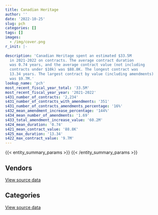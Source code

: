 ```yaml
---
title: Canadian Heritage
author: ''
date: '2022-10-25'
slug: pch
categories: []
tags: []
images:
  - /img/cover.png
r_init: |-
  
description: 'Canadian Heritage spent an estimated $33.5M
  in 2021-2022 on contracts. The average contract duration
  was 0.74 years, and the average contract value (not including
  contracts under $10k) was $88.8K. The longest contract was
  13.34 years. The largest contract by value (including amendments)
  was $9.7M.'
lookup_name: 'pch'
most_recent_fiscal_year_total: '33.5M'
most_recent_fiscal_year_year: '2021-2022'
s431_number_of_contracts: '2,234'
s431_number_of_contracts_with_amendments: '351'
s431_number_of_contracts_amendments_percentage: '16%'
s432_mean_amendment_increase_percentage: '144%'
s434_mean_number_of_amendments: '1.69'
s433_total_amendment_increase_value: '60.2M'
s424_mean_duration: '0.74'
s421_mean_contract_value: '88.8K'
s425_max_duration: '13.34'
s422_max_contract_value: '9.7M'
---
```


<script src="/rmarkdown-libs/htmlwidgets/htmlwidgets.js"></script>
<link href="/rmarkdown-libs/datatables-css/datatables-crosstalk.css" rel="stylesheet" />
<script src="/rmarkdown-libs/datatables-binding/datatables.js"></script>
<script src="/rmarkdown-libs/jquery/jquery-3.6.0.min.js"></script>
<link href="/rmarkdown-libs/dt-core-bootstrap/css/dataTables.bootstrap.min.css" rel="stylesheet" />
<link href="/rmarkdown-libs/dt-core-bootstrap/css/dataTables.bootstrap.extra.css" rel="stylesheet" />
<script src="/rmarkdown-libs/dt-core-bootstrap/js/jquery.dataTables.min.js"></script>
<script src="/rmarkdown-libs/dt-core-bootstrap/js/dataTables.bootstrap.min.js"></script>
<link href="/rmarkdown-libs/crosstalk/css/crosstalk.min.css" rel="stylesheet" />
<script src="/rmarkdown-libs/crosstalk/js/crosstalk.min.js"></script>
<script src="/rmarkdown-libs/htmlwidgets/htmlwidgets.js"></script>
<link href="/rmarkdown-libs/datatables-css/datatables-crosstalk.css" rel="stylesheet" />
<script src="/rmarkdown-libs/datatables-binding/datatables.js"></script>
<script src="/rmarkdown-libs/jquery/jquery-3.6.0.min.js"></script>
<link href="/rmarkdown-libs/dt-core-bootstrap/css/dataTables.bootstrap.min.css" rel="stylesheet" />
<link href="/rmarkdown-libs/dt-core-bootstrap/css/dataTables.bootstrap.extra.css" rel="stylesheet" />
<script src="/rmarkdown-libs/dt-core-bootstrap/js/jquery.dataTables.min.js"></script>
<script src="/rmarkdown-libs/dt-core-bootstrap/js/dataTables.bootstrap.min.js"></script>
<link href="/rmarkdown-libs/crosstalk/css/crosstalk.min.css" rel="stylesheet" />
<script src="/rmarkdown-libs/crosstalk/js/crosstalk.min.js"></script>

{{< entity_summary_params >}}
{{< /entity_summary_params >}}

## Vendors

<div id="htmlwidget-1" style="width:100%;height:auto;" class="datatables html-widget"></div>
<script type="application/json" data-for="htmlwidget-1">{"x":{"style":"bootstrap","filter":"none","vertical":false,"data":[["<a href=\"/vendors/acosys_consulting_services/\">Acosys Consulting Services<\/a>","<a href=\"/vendors/advanced_business_interiors/\">Advanced Business Interiors<\/a>","<a href=\"/vendors/advanced_chippewa_technologies/\">Advanced Chippewa Technologies<\/a>","<a href=\"/vendors/agilent/\">Agilent<\/a>","<a href=\"/vendors/ainsworth/\">Ainsworth<\/a>","<a href=\"/vendors/altis_human_resources/\">Altis Human Resources<\/a>","<a href=\"/vendors/anixter/\">Anixter<\/a>","<a href=\"/vendors/aon_reed_stenhouse/\">Aon Reed Stenhouse<\/a>","<a href=\"/vendors/ari_financial_services/\">ARI Financial Services<\/a>","<a href=\"/vendors/artemp_personnel_services/\">Artemp Personnel Services<\/a>","<a href=\"/vendors/asokan_business_interiors/\">Asokan Business Interiors<\/a>","<a href=\"/vendors/avi_spl/\">Avi Spl<\/a>","<a href=\"/vendors/bdo_canada/\">BDO Canada<\/a>","<a href=\"/vendors/bell_canada/\">Bell Canada<\/a>","<a href=\"/vendors/berlitz_canada/\">Berlitz Canada<\/a>","<a href=\"/vendors/beva_global_management/\">Beva Global Management<\/a>","<a href=\"/vendors/brookfield_global_integrated_solutions/\">Brookfield Global Integrated Solutions<\/a>","<a href=\"/vendors/cache_computer_consulting/\">Cache Computer Consulting<\/a>","<a href=\"/vendors/calian/\">Calian<\/a>","<a href=\"/vendors/calytera_software/\">Calytera Software<\/a>","<a href=\"/vendors/canada_fbm_2020/\">Canada Fbm 2020<\/a>","<a href=\"/vendors/canadian_corps_of_commissionaires/\">Canadian Corps of Commissionaires<\/a>","<a href=\"/vendors/carahsoft_technology/\">Carahsoft Technology<\/a>","<a href=\"/vendors/cdw_canada/\">CDW Canada<\/a>","<a href=\"/vendors/chemical_abstracts_service/\">Chemical Abstracts Service<\/a>","<a href=\"/vendors/chubb_edwards/\">Chubb Edwards<\/a>","<a href=\"/vendors/cision_canada/\">Cision Canada<\/a>","<a href=\"/vendors/cofomo/\">Cofomo<\/a>","<a href=\"/vendors/colliers_project_leaders/\">Colliers Project Leaders<\/a>","<a href=\"/vendors/composition_ste_foy/\">Composition Ste Foy<\/a>","<a href=\"/vendors/conference_board_of_canada/\">Conference Board of Canada<\/a>","<a href=\"/vendors/conversart_consulting/\">Conversart Consulting<\/a>","<a href=\"/vendors/cossette_communications/\">Cossette Communications<\/a>","<a href=\"/vendors/csdc_systems/\">CSDC Systems<\/a>","<a href=\"/vendors/dasco_storage_solutions/\">Dasco Storage Solutions<\/a>","<a href=\"/vendors/dell_computer/\">Dell Computer<\/a>","<a href=\"/vendors/deloitte/\">Deloitte<\/a>","<a href=\"/vendors/donald_servant_electric/\">Donald Servant Electric<\/a>","<a href=\"/vendors/donna_cona/\">Donna Cona<\/a>","<a href=\"/vendors/drapeaux_et_bannieres_l_etendard/\">Drapeaux et Bannieres L Etendard<\/a>","<a href=\"/vendors/dymech_engineering/\">Dymech Engineering<\/a>","<a href=\"/vendors/dynamic_personnel_consultants/\">Dynamic Personnel Consultants<\/a>","<a href=\"/vendors/eberhard_von_huene_associates/\">Eberhard Von Huene Associates<\/a>","<a href=\"/vendors/ebsco_canada/\">EBSCO Canada<\/a>","<a href=\"/vendors/ecole_de_langues_abce/\">Ecole De Langues Abce<\/a>","<a href=\"/vendors/ecole_de_langues_eagle/\">Ecole De Langues Eagle<\/a>","<a href=\"/vendors/emtec/\">Emtec<\/a>","<a href=\"/vendors/environics_research_group/\">Environics Research Group<\/a>","<a href=\"/vendors/ernst_young/\">Ernst Young<\/a>","<a href=\"/vendors/esri/\">ESRI<\/a>","<a href=\"/vendors/evaluation_personnel_selection/\">Evaluation Personnel Selection<\/a>","<a href=\"/vendors/excel_human_resources/\">Excel Human Resources<\/a>","<a href=\"/vendors/ference_company_consulting/\">Ference Company Consulting<\/a>","<a href=\"/vendors/ford_motor_company/\">Ford Motor Company<\/a>","<a href=\"/vendors/gartner/\">Gartner<\/a>","<a href=\"/vendors/general_motors/\">General Motors<\/a>","<a href=\"/vendors/genesis_integration/\">Genesis Integration<\/a>","<a href=\"/vendors/gilmore_printing_services/\">Gilmore Printing Services<\/a>","<a href=\"/vendors/global_upholstery/\">Global Upholstery<\/a>","<a href=\"/vendors/goss_gilroy/\">Goss Gilroy<\/a>","<a href=\"/vendors/graybridge_international_consulting/\">Graybridge International Consulting<\/a>","<a href=\"/vendors/groupe_edgenda/\">Groupe Edgenda<\/a>","<a href=\"/vendors/halpenny_insurance_brokers/\">Halpenny Insurance Brokers<\/a>","<a href=\"/vendors/haworth/\">Haworth<\/a>","<a href=\"/vendors/hewlett_packard/\">Hewlett Packard<\/a>","<a href=\"/vendors/hypertec/\">Hypertec<\/a>","<a href=\"/vendors/ibiska_telecom/\">Ibiska Telecom<\/a>","<a href=\"/vendors/ifathom/\">iFathom<\/a>","<a href=\"/vendors/inland_audio_visual/\">Inland Audio Visual<\/a>","<a href=\"/vendors/insight_software_canada/\">Insight Software Canada<\/a>","<a href=\"/vendors/institute_on_governance/\">Institute On Governance<\/a>","<a href=\"/vendors/interactive_audio_visual/\">Interactive Audio Visual<\/a>","<a href=\"/vendors/ipsos/\">Ipsos<\/a>","<a href=\"/vendors/iron_mountain/\">Iron Mountain<\/a>","<a href=\"/vendors/itex/\">ITEX<\/a>","<a href=\"/vendors/jim_pattison_industries/\">Jim Pattison Industries<\/a>","<a href=\"/vendors/konica_minolta_business_solutions/\">Konica Minolta Business Solutions<\/a>","<a href=\"/vendors/korn_ferry_ca/\">Korn Ferry Ca<\/a>","<a href=\"/vendors/language_marketplace/\">Language Marketplace<\/a>","<a href=\"/vendors/language_research_development_group/\">Language Research Development Group<\/a>","<a href=\"/vendors/lean_agility/\">Lean Agility<\/a>","<a href=\"/vendors/les_enquetes_henri/\">Les Enquetes Henri<\/a>","<a href=\"/vendors/les_traiteurs_bytown_catering/\">Les Traiteurs Bytown Catering<\/a>","<a href=\"/vendors/linovati/\">Linovati<\/a>","<a href=\"/vendors/lionbridge/\">Lionbridge<\/a>","<a href=\"/vendors/lowe_martin_company/\">Lowe Martin Company<\/a>","<a href=\"/vendors/malatest/\">Malatest<\/a>","<a href=\"/vendors/manifest_communications/\">Manifest Communications<\/a>","<a href=\"/vendors/maplesoft_consulting/\">Maplesoft Consulting<\/a>","<a href=\"/vendors/markido/\">Markido<\/a>","<a href=\"/vendors/matane_production/\">Matane Production<\/a>","<a href=\"/vendors/media_q/\">Media Q<\/a>","<a href=\"/vendors/meltwater/\">Meltwater<\/a>","<a href=\"/vendors/messa_computing/\">Messa Computing<\/a>","<a href=\"/vendors/microsoft_canada/\">Microsoft Canada<\/a>","<a href=\"/vendors/mnp/\">MNP<\/a>","<a href=\"/vendors/morneau_shepell/\">Morneau Shepell<\/a>","<a href=\"/vendors/national_arts_centre/\">National Arts Centre<\/a>","<a href=\"/vendors/nations_translation_group/\">Nations Translation Group<\/a>","<a href=\"/vendors/nattiq/\">NATTIQ<\/a>","<a href=\"/vendors/naut_mawt_tribal_council/\">Naut’sa mawt Tribal Council<\/a>","<a href=\"/vendors/neopost_canada/\">Neopost Canada<\/a>","<a href=\"/vendors/nielsen/\">Nielsen<\/a>","<a href=\"/vendors/nisha_techonologies/\">Nisha Techonologies<\/a>","<a href=\"/vendors/nitam_solutions/\">Nitam Solutions<\/a>","<a href=\"/vendors/northern_micro/\">Northern Micro<\/a>","<a href=\"/vendors/nova_networks/\">Nova Networks<\/a>","<a href=\"/vendors/novipro/\">Novipro<\/a>","<a href=\"/vendors/opentext/\">OpenText<\/a>","<a href=\"/vendors/orbis_risk_consulting/\">Orbis Risk Consulting<\/a>","<a href=\"/vendors/oxford_economics_usa/\">Oxford Economics USA<\/a>","<a href=\"/vendors/paladin_group/\">Paladin Group<\/a>","<a href=\"/vendors/phaselock_systems_international/\">Phaselock Systems International<\/a>","<a href=\"/vendors/phoenix_strategic_perspectives/\">Phoenix Strategic Perspectives<\/a>","<a href=\"/vendors/postmedia_network/\">Postmedia Network<\/a>","<a href=\"/vendors/pr3_medias/\">PR3 Medias<\/a>","<a href=\"/vendors/pra/\">PRA<\/a>","<a href=\"/vendors/pricewaterhouse_coopers/\">Pricewaterhouse Coopers<\/a>","<a href=\"/vendors/printers_plus/\">Printers Plus<\/a>","<a href=\"/vendors/proquest/\">ProQuest<\/a>","<a href=\"/vendors/purespirit_solutions/\">PureSpirIT Solutions<\/a>","<a href=\"/vendors/qmr/\">QMR<\/a>","<a href=\"/vendors/quadbridge/\">Quadbridge<\/a>","<a href=\"/vendors/quorus_consulting_group/\">Quorus Consulting Group<\/a>","<a href=\"/vendors/r_e_gilmore_investments/\">R E Gilmore Investments<\/a>","<a href=\"/vendors/r_r_international_translation/\">R R International Translation<\/a>","<a href=\"/vendors/raymond_chabot_grant_thornton/\">Raymond Chabot Grant Thornton<\/a>","<a href=\"/vendors/rhea/\">RHEA<\/a>","<a href=\"/vendors/rogers/\">Rogers<\/a>","<a href=\"/vendors/s_p_global_market_intelligence/\">S P Global Market Intelligence<\/a>","<a href=\"/vendors/samson_associes/\">Samson Associes<\/a>","<a href=\"/vendors/sap/\">SAP<\/a>","<a href=\"/vendors/sas_institute/\">SAS Institute<\/a>","<a href=\"/vendors/sca_shipping_consultants_associated/\">SCA Shipping Consultants Associated<\/a>","<a href=\"/vendors/si_systems/\">SI Systems<\/a>","<a href=\"/vendors/siemens/\">Siemens<\/a>","<a href=\"/vendors/sierra_systems_group/\">Sierra Systems Group<\/a>","<a href=\"/vendors/simex_defence/\">Simex Defence<\/a>","<a href=\"/vendors/simplex_grinnell/\">Simplex Grinnell<\/a>","<a href=\"/vendors/softchoice/\">Softchoice<\/a>","<a href=\"/vendors/solotech/\">Solotech<\/a>","<a href=\"/vendors/stantec/\">Stantec<\/a>","<a href=\"/vendors/subaru_canada/\">Subaru Canada<\/a>","<a href=\"/vendors/suncor_energy/\">Suncor Energy<\/a>","<a href=\"/vendors/super_channel_international/\">Super Channel International<\/a>","<a href=\"/vendors/systematix_solutions/\">Systematix Solutions<\/a>","<a href=\"/vendors/systemscope/\">Systemscope<\/a>","<a href=\"/vendors/teknion/\">Teknion<\/a>","<a href=\"/vendors/telecom_computer_services/\">Telecom Computer Services<\/a>","<a href=\"/vendors/telus_canada/\">Telus Canada<\/a>","<a href=\"/vendors/thales/\">Thales<\/a>","<a href=\"/vendors/the_vcan_group/\">The VCAN Group<\/a>","<a href=\"/vendors/tiree/\">Tiree<\/a>","<a href=\"/vendors/toshiba_canada/\">Toshiba Canada<\/a>","<a href=\"/vendors/totem_offisource/\">Totem Offisource<\/a>","<a href=\"/vendors/toyota/\">Toyota<\/a>","<a href=\"/vendors/turtle_island_staffing/\">Turtle Island Staffing<\/a>","<a href=\"/vendors/tyco_integrated_fire_security/\">Tyco Integrated Fire Security<\/a>","<a href=\"/vendors/ubiqus_canada/\">Ubiqus Canada<\/a>","<a href=\"/vendors/united_rentals/\">United Rentals<\/a>","<a href=\"/vendors/university_of_ottawa/\">University of Ottawa<\/a>","<a href=\"/vendors/university_of_regina/\">University of Regina<\/a>","<a href=\"/vendors/westbury_national_show_systems/\">Westbury National Show Systems<\/a>","<a href=\"/vendors/workdynamics_technologies/\">WorkDynamics Technologies<\/a>","<a href=\"/vendors/wsp/\">WSP<\/a>"],[null,93720.6,115095.41,null,32663.33,100926.14,null,34704.5,21667.5,10741.66,null,501.71,1015854.21,498904.34,null,null,43156.49,399608.43,433715.76,null,356349.65,734203.57,93962.63,null,null,51811.76,123421.61,1304363.6,null,22118.32,null,null,73095.36,22385.88,43145.66,null,null,58060.33,null,447623.95,96072.88,44532.82,10747.08,134619.5,10413.39,null,72154.43,null,92011.91,15603.26,null,626182.49,null,null,153395.56,null,190284.2,null,null,118886.25,null,null,null,18577.82,41120.31,14926.3,291659.68,null,31158.93,null,null,null,23625,5173.88,null,null,339166.94,null,37432.08,23027.16,24570,null,23156.47,99338.41,12735.6,76773.77,10650.25,null,781447.35,434.65,null,16943.68,null,null,415259.49,212834.82,null,null,null,null,null,14835.99,336474.45,280871.34,null,648734.98,null,null,null,476018.64,null,null,null,null,24314.75,2168209.09,141313.18,109280.96,null,32828.98,null,null,11637.61,null,43891.91,null,481582.77,35688.32,16950,25000.53,275950.32,209758.39,10280.51,null,null,104220.34,null,21932.93,58758.25,29600.97,119337.65,null,null,null,201985.15,89295.04,24860,62908.3,19660.73,16458.45,null,null,101248,484618.48,null,31857.41,null,27922.71,32397.25,12654,null,39960,null,71946.88,null],[null,110280.6,145643.84,13389.94,32752.82,50772.97,16663.48,31972.89,13678.5,12520.53,83500.97,88543.61,17628,494475.2,null,16113.8,122938.92,422306.59,193043.81,null,690073.93,794815.24,94220.06,null,null,134119.66,121510.06,24860,231862.32,56230.88,34187.09,24570,64830.95,22447.21,null,415265.73,42360,86050.22,null,1023939.78,null,48653.77,null,119461.28,39905.86,null,46533.96,null,87104.4,50196.41,null,null,110073.84,null,null,null,27292.36,28018.35,null,64228.75,14678.98,null,null,112100.63,null,null,318413.73,11639,null,24529.97,22000,87945.34,null,null,35739.1,null,331813.99,11300,33495.83,36643.23,null,106748.39,23945.77,840230.61,21229.83,76984.11,null,null,54595.86,7954.02,289085.21,302.57,22042.43,null,211434.29,null,null,null,null,null,null,null,null,248071.34,null,258576.32,77820.88,null,9714.66,237561.18,null,null,55590.76,null,16554.5,2813590.76,76151.25,null,null,72701.86,27414.53,null,15513.22,null,63106.6,null,302192.41,23893.79,null,25069.02,229809.73,115802.37,17862.84,null,null,93654.64,141956.25,null,37065.76,39562.54,320132.1,null,46704.46,26366.02,205379.85,33865.97,null,null,null,12320.17,null,null,null,null,2113.3,null,null,27999.21,6025.1,null,null,26189.16,13485.42,27302.65,null],[25689.25,34196.95,251644.97,12953.02,32663.33,18602.54,null,19522.31,21052.9,null,null,null,24194.34,546351.33,null,null,39586.08,406981.2,188917.92,7064.33,688188.48,362554.53,null,23230.7,null,147977.65,56981.92,1222825.59,231228.81,65163.67,34352,null,134922,5581.14,null,null,278444.68,85815.11,null,1021142.13,26465.73,8484.14,null,102719.76,null,null,18240.55,211632.39,109953.78,68350.42,1710.92,null,150144.08,51263.1,148584.15,46413.15,24408.92,null,null,173583.18,null,null,5003.99,null,null,113525.39,205500.76,null,null,37182.61,null,11592.03,69580.05,null,null,40976.64,317973.26,null,39954.17,73055.64,24408,45990,null,837752.35,8436.22,null,null,24718.75,null,7932.29,1623324.63,7345,36317.87,38869.74,347131.46,null,27283.85,45200,23100.62,12798.34,386925,null,null,140074.04,49582.14,3406779.22,null,10177.88,13280.34,565531.49,null,null,null,null,56500,3291175.22,23117.06,null,11743.2,11689.44,28397.11,88699.35,119942.67,54934.95,null,null,381917.34,null,117403.61,23699.13,105852.76,191369.47,10076.99,90330.99,174025.63,96900.89,null,null,29547.95,71175.29,261390.45,22261,null,13224.81,null,null,null,null,13406.84,12320.21,null,null,null,null,36275.43,32947.95,null,27922.71,12299.49,null,17350.88,null,null,112246.44,null],[null,null,156756,134537.62,36615.47,72551.81,null,null,16897.6,null,null,null,11278.57,518383.09,11921.95,17566.85,45242.66,172877.13,null,9917.24,688188.48,490976.51,1397.08,null,5039.46,133753.21,2472.67,2519909.74,231228.81,92753.58,34486.75,null,null,null,null,null,39962.45,85815.11,17429.98,1034176.85,null,6469.15,null,149573.26,null,51120.5,18240.55,null,null,27358.47,36734.51,null,243415.76,null,188245.3,null,45832.5,null,15370.65,136416,null,13677.43,29267.19,null,null,12790.97,182900.76,null,null,110338.65,null,48766.63,95051.32,null,null,null,317973.26,null,85989.24,54175.09,null,null,null,362007.51,8529.02,null,null,null,null,7932.29,1623324.63,null,59254.69,96887.95,966997.16,null,null,null,111340.11,31351.65,null,null,null,201729.8,null,1430211.17,21983.73,14897.02,16724,457111.87,6344.52,11134.62,null,23333.41,48590,5204803.81,188377.83,null,null,46677.18,null,null,52595.67,null,null,22995,562901.77,null,42375,32016.1,220137.22,45290.4,null,110203.81,604220.94,96900.89,78012.11,null,37712.82,34768.3,113121.62,null,null,75.56,null,null,null,71390.91,null,12050.88,8465.42,24861.17,null,null,null,null,4517.37,27922.71,null,null,108199.12,null,null,41063.05,10000.5]],"container":"<table class=\"table table-striped table-hover row-border order-column display\">\n  <thead>\n    <tr>\n      <th>Vendor<\/th>\n      <th>2018-2019<\/th>\n      <th>2019-2020<\/th>\n      <th>2020-2021<\/th>\n      <th>2021-2022<\/th>\n    <\/tr>\n  <\/thead>\n<\/table>","options":{"order":[[4,"desc"]],"pageLength":10,"autoWidth":true,"columnDefs":[{"targets":1,"render":"function(data, type, row, meta) {\n    return type !== 'display' ? data : DTWidget.formatCurrency(data, \"$\", 2, 3, \",\", \".\", true, null);\n  }"},{"targets":2,"render":"function(data, type, row, meta) {\n    return type !== 'display' ? data : DTWidget.formatCurrency(data, \"$\", 2, 3, \",\", \".\", true, null);\n  }"},{"targets":3,"render":"function(data, type, row, meta) {\n    return type !== 'display' ? data : DTWidget.formatCurrency(data, \"$\", 2, 3, \",\", \".\", true, null);\n  }"},{"targets":4,"render":"function(data, type, row, meta) {\n    return type !== 'display' ? data : DTWidget.formatCurrency(data, \"$\", 2, 3, \",\", \".\", true, null);\n  }"},{"width":"16%","targets":[1,2,3,4]},{"className":"dt-right","targets":[1,2,3,4]}],"orderClasses":false}},"evals":["options.columnDefs.0.render","options.columnDefs.1.render","options.columnDefs.2.render","options.columnDefs.3.render"],"jsHooks":[]}</script>
<p class="text-right">
<a href="https://github.com/GoC-Spending/contracts-data/tree/main/data/out/departments/pch/summary_by_fiscal_year_by_vendor.csv" class="source-data-link btn btn-link">View source data</a>
</p>

## Categories

<div id="htmlwidget-2" style="width:100%;height:auto;" class="datatables html-widget"></div>
<script type="application/json" data-for="htmlwidget-2">{"x":{"style":"bootstrap","filter":"none","vertical":false,"data":[["<a href=\"/categories/facilities_and_construction/\">Facilities and construction<\/a>","<a href=\"/categories/office_management/\">Office management<\/a>","<a href=\"/categories/professional_services/\">Professional services<\/a>","<a href=\"/categories/information_technology/\">Information technology<\/a>","<a href=\"/categories/transportation_and_logistics/\">Transportation and logistics<\/a>","<a href=\"/categories/industrial_products_and_services/\">Industrial products and services<\/a>","<a href=\"/categories/travel/\">Travel<\/a>","<a href=\"/categories/security_and_protection/\">Security and protection<\/a>","<a href=\"/categories/human_capital/\">Human capital<\/a>"],[461222.02,1494571.93,10612799.25,9573541.96,165960.94,2677442.42,143987.82,943635.13,496822.83],[445527.72,1771749.13,11179177.35,5943472.56,259088.6,2480184.67,17501.92,880150.31,687576.81],[557771.75,803473.11,14077969.3,10344812.2,240250.62,2514009.42,336766.89,390477.24,696113.81],[439128.96,789016.81,17759008.93,10585969.54,169315.25,2442857.38,102437.66,518899.22,649680.27]],"container":"<table class=\"table table-striped table-hover row-border order-column display\">\n  <thead>\n    <tr>\n      <th>Category<\/th>\n      <th>2018-2019<\/th>\n      <th>2019-2020<\/th>\n      <th>2020-2021<\/th>\n      <th>2021-2022<\/th>\n    <\/tr>\n  <\/thead>\n<\/table>","options":{"order":[[4,"desc"]],"dom":"t","pageLength":30,"autoWidth":true,"columnDefs":[{"targets":1,"render":"function(data, type, row, meta) {\n    return type !== 'display' ? data : DTWidget.formatCurrency(data, \"$\", 2, 3, \",\", \".\", true, null);\n  }"},{"targets":2,"render":"function(data, type, row, meta) {\n    return type !== 'display' ? data : DTWidget.formatCurrency(data, \"$\", 2, 3, \",\", \".\", true, null);\n  }"},{"targets":3,"render":"function(data, type, row, meta) {\n    return type !== 'display' ? data : DTWidget.formatCurrency(data, \"$\", 2, 3, \",\", \".\", true, null);\n  }"},{"targets":4,"render":"function(data, type, row, meta) {\n    return type !== 'display' ? data : DTWidget.formatCurrency(data, \"$\", 2, 3, \",\", \".\", true, null);\n  }"},{"width":"16%","targets":[1,2,3,4]},{"className":"dt-right","targets":[1,2,3,4]}],"orderClasses":false,"lengthMenu":[10,25,30,50,100]}},"evals":["options.columnDefs.0.render","options.columnDefs.1.render","options.columnDefs.2.render","options.columnDefs.3.render"],"jsHooks":[]}</script>
<p class="text-right">
<a href="https://github.com/GoC-Spending/contracts-data/tree/main/data/out/departments/pch/summary_by_fiscal_year_by_category.csv" class="source-data-link btn btn-link">View source data</a>
</p>
